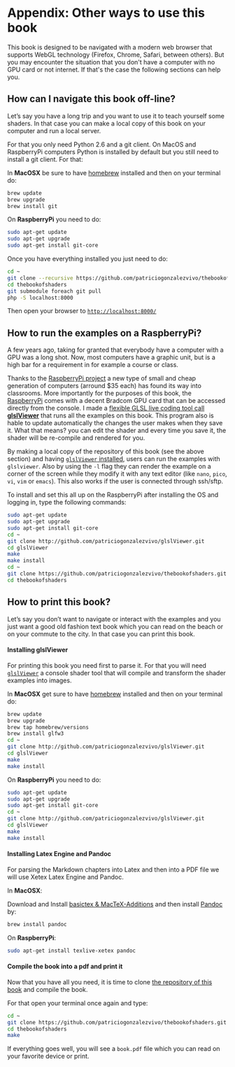# Appendix: Other ways to use this book

This book is designed to be navigated with a modern web browser that supports WebGL technology (Firefox, Chrome, Safari, between others). But you may encounter the situation that you don't have a computer with no GPU card or not internet. If that's the case the following sections can help you.  

## How can I navigate this book off-line?

Let’s say you have a long trip and you want to use it to teach yourself some shaders. In that case you can make a local copy of this book on your computer and run a local server.

For that you only need Python 2.6 and a git client. On MacOS and RaspberryPi computers Python is installed by default but you still need to install a git client. For that:

In **MacOSX** be sure to have [homebrew](http://brew.sh/) installed and then on your terminal do:

```bash
brew update
brew upgrade
brew install git 
```

On **RaspberryPi** you need to do:

```bash
sudo apt-get update
sudo apt-get upgrade
sudo apt-get install git-core
```

Once you have everything installed you just need to do:

```bash
cd ~
git clone --recursive https://github.com/patriciogonzalezvivo/thebookofshaders.git
cd thebookofshaders
git submodule foreach git pull
php -S localhost:8000
```

Then open your browser to [```http://localhost:8000/```](http://localhost:8000/)

## How to run the examples on a RaspberryPi?

A few years ago, taking for granted that everybody have a computer with a GPU was a long shot. Now, most computers have a graphic unit, but is a high bar for a requirement in for example a course or class. 

Thanks to the [RaspberryPi project](http://www.raspberrypi.org/) a new type of small and cheap generation of computers (arround $35 each) has found its way into  classrooms. More importantly for the purposes of this book, the [RaspberryPi](http://www.raspberrypi.org/) comes with a decent Bradcom GPU card that can be accessed directly from the console. I made a [flexible GLSL live coding tool call **glslViewer**](https://github.com/patriciogonzalezvivo/glslViewer) that runs all the examples on this book. This program also is hable to update automatically the changes the user makes when they save it. What that means? you can edit the shader and every time you save it, the shader will be re-compile and rendered for you.

By making a local copy of the repository of this book (see the above section) and having [```glslViewer``` installed](https://github.com/patriciogonzalezvivo/glslViewer), users can run the examples with ```glslviewer```. Also by using the ```-l``` flag they can render the example on a corner of the screen while they modify it with any text editor (like ```nano```, ```pico```, ```vi```, ```vim``` or ```emacs```). This also works if the user is connected through ssh/sftp.

To install and set this all up on the RaspberryPi after installing the OS and logging in, type the following commands:

```bash
sudo apt-get update
sudo apt-get upgrade
sudo apt-get install git-core
cd ~ 
git clone http://github.com/patriciogonzalezvivo/glslViewer.git
cd glslViewer
make
make install
cd ~
git clone https://github.com/patriciogonzalezvivo/thebookofshaders.git
cd thebookofshaders
```

## How to print this book?

Let’s say you don’t want to navigate or interact with the examples and you just want a good old fashion text book which you can read on the beach or on your commute to the city. In that case you can print this book.
 

#### Installing glslViewer

For printing this book you need first to parse it. For that you will need [```glslViewer```](https://github.com/patriciogonzalezvivo/glslViewer) a console shader tool that will compile and transform the shader examples into images.

In **MacOSX** get sure to have [homebrew](http://brew.sh/) installed and then on your terminal do:

```bash
brew update
brew upgrade
brew tap homebrew/versions
brew install glfw3
cd ~ 
git clone http://github.com/patriciogonzalezvivo/glslViewer.git
cd glslViewer
make
make install
```

On **RaspberryPi** you need to do:

```bash
sudo apt-get update
sudo apt-get upgrade
sudo apt-get install git-core
cd ~ 
git clone http://github.com/patriciogonzalezvivo/glslViewer.git
cd glslViewer
make
make install
```

#### Installing Latex Engine and Pandoc

For parsing the Markdown chapters into Latex and then into a PDF file we will use Xetex Latex Engine and Pandoc.

In **MacOSX**:

Download and Install [basictex & MacTeX-Additions](http://www.tug.org/mactex/morepackages.html) and then install [Pandoc](http://johnmacfarlane.net/pandoc/) by:
 
```bash
brew install pandoc
```

On **RaspberryPi**:

```bash
sudo apt-get install texlive-xetex pandoc
```

#### Compile the book into a pdf and print it

Now that you have all you need, it is time to clone [the repository of this book](https://github.com/patriciogonzalezvivo/thebookofshaders) and compile the book.

For that open your terminal once again and type:

```bash
cd ~
git clone https://github.com/patriciogonzalezvivo/thebookofshaders.git
cd thebookofshaders
make
```

If everything goes well, you will see a ```book.pdf``` file which you can read on your favorite device or print. 

